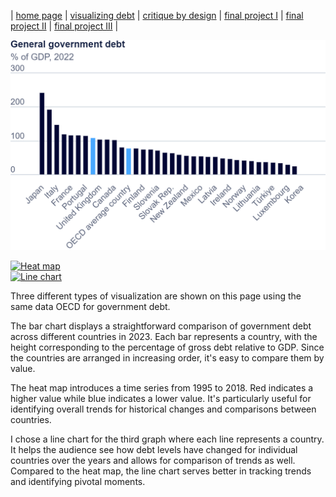 | [home page](https://github.com/AshWang623/portfolio/blob/main/README.md) | [visualizing debt](/dataviz2.md) | [critique by design](/MakeoverMonday.md) | [final project I](/final_project_1.md) | [final project II](/final_project_1.md) | [final project III](final_project_part_3.md) |

![Bar chart](https://github.com/AshWang623/portfolio/blob/main/export-2024-09-09T17_11_23.308Z.png?raw=true)

<div class='tableauPlaceholder' id='viz1725646660430' style='position: relative'><noscript><a href='#'><img alt='Heat map ' src='https:&#47;&#47;public.tableau.com&#47;static&#47;images&#47;Bo&#47;Book1_17256444146430&#47;Sheet1&#47;1_rss.png' style='border: none' /></a></noscript><object class='tableauViz'  style='display:none;'><param name='host_url' value='https%3A%2F%2Fpublic.tableau.com%2F' /> <param name='embed_code_version' value='3' /> <param name='site_root' value='' /><param name='name' value='Book1_17256444146430&#47;Sheet1' /><param name='tabs' value='no' /><param name='toolbar' value='yes' /><param name='static_image' value='https:&#47;&#47;public.tableau.com&#47;static&#47;images&#47;Bo&#47;Book1_17256444146430&#47;Sheet1&#47;1.png' /> <param name='animate_transition' value='yes' /><param name='display_static_image' value='yes' /><param name='display_spinner' value='yes' /><param name='display_overlay' value='yes' /><param name='display_count' value='yes' /><param name='language' value='en-US' /><param name='filter' value='publish=yes' /></object></div>                
<script type='text/javascript'>                    
  var divElement = document.getElementById('viz1725646660430');                    
  var vizElement = divElement.getElementsByTagName('object')[0];                    vizElement.style.width='100%';vizElement.style.height=(divElement.offsetWidth*0.75)+'px';                    
  var scriptElement = document.createElement('script');                    
  scriptElement.src = 'https://public.tableau.com/javascripts/api/viz_v1.js';                    vizElement.parentNode.insertBefore(scriptElement, vizElement);                
</script>

<div class='tableauPlaceholder' id='viz1725651890289' style='position: relative'><noscript><a href='#'><img alt='Line chart ' src='https:&#47;&#47;public.tableau.com&#47;static&#47;images&#47;Bo&#47;Book1_17256444146430&#47;Sheet2&#47;1_rss.png' style='border: none' /></a></noscript><object class='tableauViz'  style='display:none;'><param name='host_url' value='https%3A%2F%2Fpublic.tableau.com%2F' /> <param name='embed_code_version' value='3' /> <param name='site_root' value='' /><param name='name' value='Book1_17256444146430&#47;Sheet2' /><param name='tabs' value='no' /><param name='toolbar' value='yes' /><param name='static_image' value='https:&#47;&#47;public.tableau.com&#47;static&#47;images&#47;Bo&#47;Book1_17256444146430&#47;Sheet2&#47;1.png' /> <param name='animate_transition' value='yes' /><param name='display_static_image' value='yes' /><param name='display_spinner' value='yes' /><param name='display_overlay' value='yes' /><param name='display_count' value='yes' /><param name='language' value='en-US' /><param name='filter' value='publish=yes' /></object></div>                
<script type='text/javascript'>                    
    var divElement = document.getElementById('viz1725651890289');                    
    var vizElement = divElement.getElementsByTagName('object')[0];                    vizElement.style.width='100%';vizElement.style.height=(divElement.offsetWidth*0.75)+'px';                    
    var scriptElement = document.createElement('script');                    
    scriptElement.src = 'https://public.tableau.com/javascripts/api/viz_v1.js';                    vizElement.parentNode.insertBefore(scriptElement, vizElement);                
</script>

Three different types of visualization are shown on this page using the same data OECD for government debt. 

The bar chart displays a straightforward comparison of government debt across different countries in 2023. Each bar represents a country, with the height corresponding to the percentage of gross debt relative to GDP. Since the countries are arranged in increasing order, it's easy to compare them by value.

The heat map introduces a time series from 1995 to 2018. Red indicates a higher value while blue indicates a lower value. It's particularly useful for identifying overall trends for historical changes and comparisons between countries.


I chose a line chart for the third graph where each line represents a country. It helps the audience see how debt levels have changed for individual countries over the years and allows for comparison of trends as well. Compared to the heat map, the line chart serves better in tracking trends and identifying pivotal moments.
